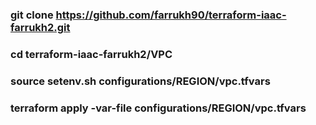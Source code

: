 ### git clone https://github.com/farrukh90/terraform-iaac-farrukh2.git
### cd terraform-iaac-farrukh2/VPC
### source setenv.sh  configurations/REGION/vpc.tfvars
### terraform apply -var-file configurations/REGION/vpc.tfvars